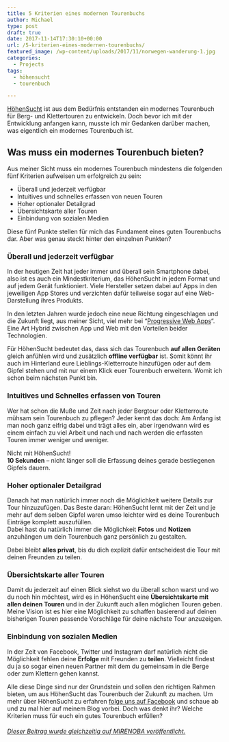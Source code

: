 ```yaml
---
title: 5 Kriterien eines modernen Tourenbuchs
author: Michael
type: post
draft: true
date: 2017-11-14T17:30:10+00:00
url: /5-kriterien-eines-modernen-tourenbuchs/
featured_image: /wp-content/uploads/2017/11/norwegen-wanderung-1.jpg
categories:
  - Projects
tags:
  - höhensucht
  - tourenbuch

---
```

[HöhenSucht][1] ist aus dem Bedürfnis entstanden ein modernes Tourenbuch für Berg- und Klettertouren zu entwickeln. Doch bevor ich mit der Entwicklung anfangen kann, musste ich mir Gedanken darüber machen, was eigentlich ein modernes Tourenbuch ist.<!--more-->

## Was muss ein modernes Tourenbuch bieten?

Aus meiner Sicht muss ein modernes Tourenbuch mindestens die folgenden fünf Kriterien aufweisen um erfolgreich zu sein:

  * Überall und jederzeit verfügbar
  * Intuitives und schnelles erfassen von neuen Touren
  * Hoher optionaler Detailgrad
  * Übersichtskarte aller Touren
  * Einbindung von sozialen Medien

Diese fünf Punkte stellen für mich das Fundament eines guten Tourenbuchs dar. Aber was genau steckt hinter den einzelnen Punkten?

### Überall und jederzeit verfügbar

In der heutigen Zeit hat jeder immer und überall sein Smartphone dabei, also ist es auch ein Mindestkriterium, das HöhenSucht in jedem Format und auf jedem Gerät funktioniert. Viele Hersteller setzen dabei auf Apps in den jeweiligen App Stores und verzichten dafür teilweise sogar auf eine Web-Darstellung ihres Produkts.

In den letzten Jahren wurde jedoch eine neue Richtung eingeschlagen und die Zukunft liegt, aus meiner Sicht, viel mehr bei &#8220;[Progressive Web Apps][2]&#8220;. Eine Art Hybrid zwischen App und Web mit den Vorteilen beider Technologien.

Für HöhenSucht bedeutet das, dass sich das Tourenbuch **auf allen Geräten** gleich anfühlen wird und zusätzlich **offline verfügbar** ist. Somit könnt ihr auch im Hinterland eure Lieblings-Kletterroute hinzufügen oder auf dem Gipfel stehen und mit nur einem Klick euer Tourenbuch erweitern. Womit ich schon beim nächsten Punkt bin.

### Intuitives und Schnelles erfassen von Touren

Wer hat schon die Muße und Zeit nach jeder Bergtour oder Kletterroute mühsam sein Tourenbuch zu pflegen? Jeder kennt das doch: Am Anfang ist man noch ganz eifrig dabei und trägt alles ein, aber irgendwann wird es einem einfach zu viel Arbeit und nach und nach werden die erfassten Touren immer weniger und weniger.

Nicht mit HöhenSucht!  
**10 Sekunden** &#8211; nicht länger soll die Erfassung deines gerade bestiegenen Gipfels dauern.

### Hoher optionaler Detailgrad

Danach hat man natürlich immer noch die Möglichkeit weitere Details zur Tour hinzuzufügen. Das Beste daran: HöhenSucht lernt mit der Zeit und je mehr auf dem selben Gipfel waren umso leichter wird es deine Tourenbuch Einträge komplett auszufüllen.  
Dabei hast du natürlich immer die Möglichkeit **Fotos** und **Notizen** anzuhängen um dein Tourenbuch ganz persönlich zu gestalten.

Dabei bleibt **alles privat**, bis du dich explizit dafür entscheidest die Tour mit deinen Freunden zu teilen.

### Übersichtskarte aller Touren

Damit du jederzeit auf einen Blick siehst wo du überall schon warst und wo du noch hin möchtest, wird es in HöhenSucht eine **Übersichtskarte mit allen deinen Touren** und in der Zukunft auch allen möglichen Touren geben. Meine Vision ist es hier eine Möglichkeit zu schaffen basierend auf deinen bisherigen Touren passende Vorschläge für deine nächste Tour anzuzeigen.

### Einbindung von sozialen Medien

In der Zeit von Facebook, Twitter und Instagram darf natürlich nicht die Möglichkeit fehlen deine **Erfolge** mit Freunden zu **teilen**. Vielleicht findest du ja so sogar einen neuen Partner mit dem du gemeinsam in die Berge oder zum Klettern gehen kannst.

Alle diese Dinge sind nur der Grundstein und sollen den richtigen Rahmen bieten, um aus HöhenSucht das Tourenbuch der Zukunft zu machen. Um mehr über HöhenSucht zu erfahren [folge uns auf Facebook][3] und schaue ab und zu mal hier auf meinem Blog vorbei. Doch was denkt ihr? Welche Kriterien muss für euch ein gutes Tourenbuch erfüllen?

###### [Dieser Beitrag wurde gleichzeitig auf MIRENOBA veröffentlicht.][4]

 [1]: https://www.hoehensucht.de
 [2]: https://developers.google.com/web/progressive-web-apps/
 [3]: https://www.facebook.com/hoehensucht/
 [4]: https://www.mirenoba.com/2017/11/14/5-kriterien-eines-modernen-tourenbuchs/
